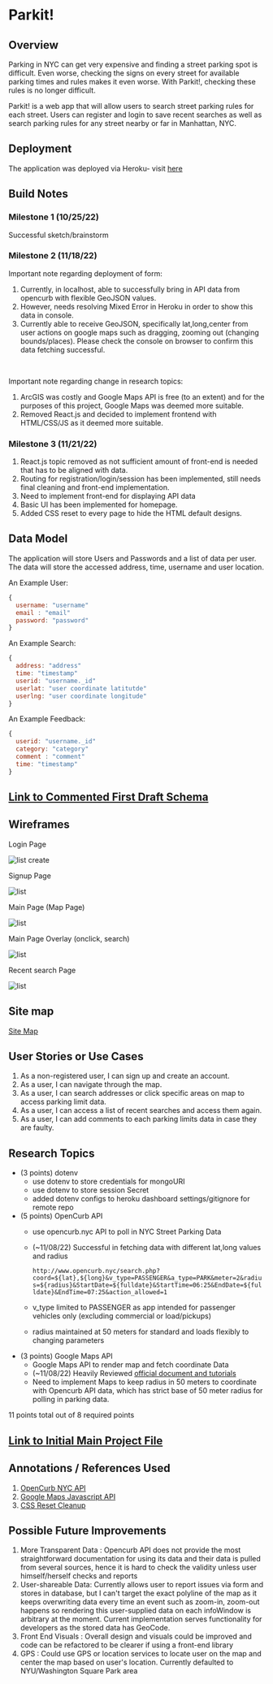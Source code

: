 # Parkit!

## Overview

Parking in NYC can get very expensive and finding a street parking spot is difficult. Even worse, checking the signs on every street for available parking times and rules makes it even worse. With Parkit!, checking these rules is no longer difficult.

Parkit! is a web app that will allow users to search street parking rules for each street. Users can register and login to save recent searches as well as search parking rules for any street nearby or far in Manhattan, NYC. 


## Deployment
The application was deployed via Heroku- visit [here](https://parkitapp.herokuapp.com/)<br/>

## Build Notes 
### Milestone 1 (10/25/22)
Successful sketch/brainstorm
### Milestone 2 (11/18/22)
 Important note regarding deployment of form: </br>
1. Currently, in localhost, able to successfully bring in API data from opencurb with flexible GeoJSON values. <br>
2. However, needs resolving Mixed Error in Heroku in order to show this data in console. <br>
3. Currently able to receive GeoJSON, specifically lat,long,center from user actions on google maps such as dragging, zooming out (changing bounds/places). Please check the console on browser to confirm this data fetching successful.
<br>

Important note regarding change in research topics: <br>
 1. ArcGIS was costly and Google Maps API is free (to an extent) and for the purposes of this project, Google Maps was deemed more suitable.
 2. Removed React.js and decided to implement frontend with HTML/CSS/JS as it deemed more suitable.

### Milestone 3 (11/21/22)
1. React.js topic removed as not sufficient amount of front-end is needed that has to be aligned with data.
2. Routing for registration/login/session has been implemented, still needs final cleaning and front-end implementation.
3. Need to implement front-end for displaying API data
4. Basic UI has been implemented for homepage.
5. Added CSS reset to every page to hide the HTML default designs.
## Data Model

The application will store Users and Passwords and a list of data per user.</br>
The data will store the accessed address, time, username and user location.

An Example User:

```javascript
{
  username: "username"
  email : "email"
  password: "password"
}
```

An Example Search:

```javascript
{
  address: "address"
  time: "timestamp"
  userid: "username._id"
  userlat: "user coordinate latitutde"
  userlng: "user coordinate longitude"
}
```
An Example Feedback:

```javascript
{
  userid: "username._id"
  category: "category"
  comment : "comment"
  time: "timestamp"
}
```

## [Link to Commented First Draft Schema](db.mjs) 

## Wireframes

Login Page

![list create](documentation/login.png)

Signup Page

![list](documentation/sign-up.png)

Main Page (Map Page)

![list](documentation/main.png)

Main Page Overlay (onclick, search)

![list](documentation/main-overlay.png)

Recent search Page

![list](documentation/recent-searches.png)

## Site map

[Site Map](documentation/site-map.png)

## User Stories or Use Cases

1. As a non-registered user, I can sign up and create an account.
2. As a user, I can navigate through the map.
3. As a user, I can search addresses or click specific areas on map to access parking limit data.
4. As a user, I can access a list of recent searches and access them again.
5. As a user, I can add comments to each parking limits data in case they are faulty.

## Research Topics

* (3 points) dotenv
  * use dotenv to store credentials for mongoURI
  * use dotenv to store session Secret
  * added dotenv configs to heroku dashboard settings/gitignore for remote repo
* (5 points) OpenCurb API
  * use opencurb.nyc API to poll in NYC Street Parking Data
  * (~11/08/22) Successful in fetching data with different lat,long values and radius

    `http://www.opencurb.nyc/search.php?coord=${lat},${long}&v_type=PASSENGER&a_type=PARK&meter=2&radius=${radius}&StartDate=${fulldate}&StartTime=06:25&EndDate=${fulldate}&EndTime=07:25&action_allowed=1`
  * v_type limited to PASSENGER as app intended for passenger vehicles only (excluding commercial or load/pickups)
  * radius maintained at 50 meters for standard and loads flexibly to changing parameters
* (3 points) Google Maps API
    * Google Maps API to render map and fetch coordinate Data
    * (~11/08/22) Heavily Reviewed [official document and tutorials](https://developers.google.com/maps/documentation/javascript/overview)
    * Need to implement Maps to keep radius in 50 meters to coordinate with Opencurb API data, which has strict base of 50 meter radius for polling in parking data.
    

11 points total out of 8 required points 


## [Link to Initial Main Project File](app.mjs) 

## Annotations / References Used

1. [OpenCurb NYC API](http://www.opencurb.nyc/doc.html) 
2. [Google Maps Javascript API](https://developers.google.com/maps/documentation/javascript/overview)
3. [CSS Reset Cleanup](https://github.com/elad2412/the-new-css-reset)


## Possible Future Improvements

1. More Transparent Data : Opencurb API does not provide the most straightforward documentation for using its data and their data is pulled from several sources, hence it is hard to check the validity unless user himself/herself checks and reports
2. User-shareable Data: Currently allows user to report issues via form and stores in database, but I can't target the exact polyline of the map as it keeps overwriting data every time an event such as zoom-in, zoom-out happens so rendering this user-supplied data on each infoWindow is arbitrary at the moment. Current implementation serves functionality for developers as the stored data has GeoCode.
3. Front End Visuals : Overall design and visuals could be improved and code can be refactored to be clearer if using a front-end library
4. GPS : Could use GPS or location services to locate user on the map and center the map based on user's location. Currently defaulted to NYU/Washington Square Park area